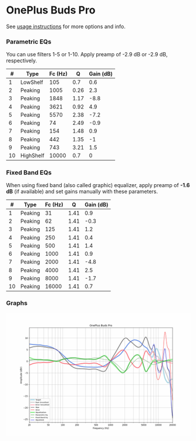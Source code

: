 # OnePlus Buds Pro
See [usage instructions](https://github.com/jaakkopasanen/AutoEq#usage) for more options and info.

### Parametric EQs
You can use filters 1-5 or 1-10. Apply preamp of -2.9 dB or -2.9 dB, respectively.

|   # | Type      |   Fc (Hz) |    Q |   Gain (dB) |
|-----|-----------|-----------|------|-------------|
|   1 | LowShelf  |       105 | 0.7  |         0.6 |
|   2 | Peaking   |      1005 | 0.26 |         2.3 |
|   3 | Peaking   |      1848 | 1.17 |        -8.8 |
|   4 | Peaking   |      3621 | 0.92 |         4.9 |
|   5 | Peaking   |      5570 | 2.38 |        -7.2 |
|   6 | Peaking   |        74 | 2.49 |        -0.9 |
|   7 | Peaking   |       154 | 1.48 |         0.9 |
|   8 | Peaking   |       442 | 1.35 |        -1   |
|   9 | Peaking   |       743 | 3.21 |         1.5 |
|  10 | HighShelf |     10000 | 0.7  |         0   |

### Fixed Band EQs
When using fixed band (also called graphic) equalizer, apply preamp of **-1.6 dB** (if available) and set gains manually with these parameters.

|   # | Type    |   Fc (Hz) |    Q |   Gain (dB) |
|-----|---------|-----------|------|-------------|
|   1 | Peaking |        31 | 1.41 |         0.9 |
|   2 | Peaking |        62 | 1.41 |        -0.3 |
|   3 | Peaking |       125 | 1.41 |         1.2 |
|   4 | Peaking |       250 | 1.41 |         0.4 |
|   5 | Peaking |       500 | 1.41 |         1.4 |
|   6 | Peaking |      1000 | 1.41 |         0.9 |
|   7 | Peaking |      2000 | 1.41 |        -4.8 |
|   8 | Peaking |      4000 | 1.41 |         2.5 |
|   9 | Peaking |      8000 | 1.41 |        -1.7 |
|  10 | Peaking |     16000 | 1.41 |         0.7 |

### Graphs
![](./OnePlus%20Buds%20Pro.png)
